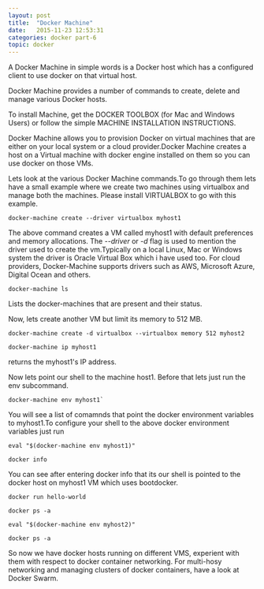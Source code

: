 ```yaml
---
layout: post
title:  "Docker Machine"
date:   2015-11-23 12:53:31
categories: docker part-6
topic: docker
---
```


A Docker Machine in simple words is a Docker host which has a configured client to use docker on that virtual host.

Docker Machine provides a number of commands to create, delete and manage various Docker hosts.

To install Machine, get the DOCKER TOOLBOX (for Mac and Windows Users) or follow the simple MACHINE INSTALLATION INSTRUCTIONS.

Docker Machine allows you to provision Docker on virtual machines that are either on your local system or a cloud provider.Docker Machine creates a host on a Virtual machine with docker engine installed on them so you can use docker on those VMs.

Lets look at the various Docker Machine commands.To go through them lets have a small example where we create two machines using virtualbox and manage both the machines.
Please install VIRTUALBOX to go with this example.

```
docker-machine create --driver virtualbox myhost1
```

The above command creates a VM called myhost1 with default preferences and memory allocations.
The *--driver* or *-d* flag is used to mention the driver used to create the vm.Typically on a local Linux, Mac or Windows system the driver is Oracle Virtual Box which i have used too. 
For cloud providers, Docker-Machine supports drivers such as AWS, Microsoft Azure, Digital Ocean and others. 

```
docker-machine ls
```

Lists the docker-machines that are present and their status.

Now, lets create another VM but limit its memory to 512 MB.

```
docker-machine create -d virtualbox --virtualbox memory 512 myhost2
```

```
docker-machine ip myhost1
```

returns the myhost1's IP address.

Now lets point our shell to the machine host1. Before that lets just run the env subcommand.

```
docker-machine env myhost1`
```

You will see a list of comamnds that point the docker environment variables to myhost1.To configure your shell to the above docker environment variables just run

```
eval "$(docker-machine env myhost1)"

docker info

```

You can see after entering docker info that its our shell is pointed to the docker host on myhost1 VM which uses bootdocker.

```
docker run hello-world

docker ps -a

eval "$(docker-machine env myhost2)"

docker ps -a

```

So now we have docker hosts running on different VMS, experient with them with respect to docker container networking.
For multi-hosy networking and managing clusters of docker containers, have a look at Docker Swarm.




